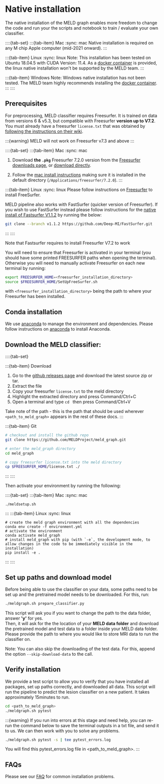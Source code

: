 # Native installation 

The native installation of the MELD graph enables more freedom to change the code and run your the scripts and notebook to train / evaluate your own classifier.

::::{tab-set}
:::{tab-item} Mac
:sync: mac
Native installation is required on any M chip Apple computer (mid-2021 onward).
:::

:::{tab-item} Linux
:sync: linux
Note: This installation has been tested on Ubuntu 18.04.5 with CUDA Version: 11.4. As a [docker container](https://meld-graph.readthedocs.io/en/latest/install_docker.html) is provided, the linux native installation won't be supported by the MELD team.
:::

:::{tab-item} Windows
Note: Windows native installation has not been tested. The MELD team highly recommends installing the [docker container](https://meld-graph.readthedocs.io/en/latest/install_docker.html).
:::
::::

## Prerequisites
For preprocessing, MELD classifier requires Freesurfer. It is trained on data from versions 6 & v5.3, but compatible with Freesurfer **version up to V7.2**. You must already have a freesurfer `license.txt` that was obtained by [following the instructions on their wiki](https://surfer.nmr.mgh.harvard.edu/fswiki/License).

:::{warning}
MELD will not work on Freesurfer v7.3 and above
:::

::::{tab-set}
:::{tab-item} Mac
:sync: mac
1. Download **the `.pkg`** Freesurfer 7.2.0  version from the [Freesurfer downloads page](https://surfer.nmr.mgh.harvard.edu/fswiki/rel7downloads#A7.2.0release), or [download directly](https://surfer.nmr.mgh.harvard.edu/pub/dist/freesurfer/7.2.0/freesurfer-darwin-macOS-7.2.0.pkg).

2. Follow the [mac install instructions](https://surfer.nmr.mgh.harvard.edu/fswiki//FS7_mac#Performingtheinstall) making sure it is installed in the default directory (`/Applications/freesurfer/7.2.0`).
:::

:::{tab-item} Linux
:sync: linux
Please follow instructions on [Freesurfer](https://surfer.nmr.mgh.harvard.edu/fswiki/DownloadAndInstall) to install FreeSurfer. 

MELD pipeline also works with FastSurfer (quicker version of Freesurfer). If you wish to use FastSurfer instead please follow instructions for the [native install of Fastsurfer V1.1.2](https://github.com/Deep-MI/FastSurfer.git) by running the below:
```bash
git clone --branch v1.1.2 https://github.com/Deep-MI/FastSurfer.git
```
:::
::::

Note that Fastsurfer requires to install Freesurfer V7.2 to work 

You will need to ensure that Freesurfer is activated in your terminal (you should have some printed FREESURFER paths when opening the terminal). Otherwise you will need to manually activate Freesurfer on each new terminal by running: 
```bash
export FREESURFER_HOME=<freesurfer_installation_directory>
source $FREESURFER_HOME/SetUpFreeSurfer.sh
```

with `<freesurfer_installation_directory>` being the path to where your Freesurfer has been installed.


## Conda installation
We use [anaconda](https://docs.anaconda.com/anaconda/install/mac-os/) to manage the environment and dependencies. Please follow instructions on [anaconda](https://docs.anaconda.com/anaconda/install/mac-os/) to install Anaconda.

## Download the MELD classifier:
::::{tab-set}

:::{tab-item} Download

1. Go to the [github releases page](https://github.com/MELDProject/meld_graph/releases) and download the latest source zip or tar.
2. Extract the file
3. Copy your freesurfer `license.txt` to the meld directory
4. Highlight the extracted directory and press Command/Ctrl+C
5. Open a terminal and type `cd ` then press Command/Ctrl+V

Take note of the path - this is the path that should be used wherever `<path_to_meld_graph>` appears in the rest of these docs.
:::

:::{tab-item} Git
```bash
# checkout and install the github repo 
git clone https://github.com/MELDProject/meld_graph.git 

# enter the meld_graph directory
cd meld_graph

# copy freesurfer license.txt into the meld directory
cp $FREESURFER_HOME/license.txt ./
```
:::
::::

Then activate your environment by running the following:

::::{tab-set}
:::{tab-item} Mac
:sync: mac
```
./meldsetup.sh
```
:::
:::{tab-item} Linux
:sync: linux
```
# create the meld graph environment with all the dependencies 
conda env create -f environment.yml
# activate the environment
conda activate meld_graph
# install meld_graph with pip (with `-e`, the development mode, to allow changes in the code to be immediately visible in the installation)
pip install -e .
```
:::
::::

## Set up paths and download model
Before being able to use the classifier on your data, some paths need to be set up and the pretrained model needs to be downloaded. For this, run:
```bash
./meldgraph.sh prepare_classifier.py
```

This script will ask you if you want to change the path to the data folder, answer **'y'** for yes. \
Then, it will ask for the the location of your **MELD data folder** and download the pretrained model and test data to a folder inside your MELD data folder. Please provide the path to where you would like to store MRI data to run the classifier on.


Note: You can also skip the downloading of the test data. For this, append the option `--skip-download-data` to the call.

## Verify installation
We provide a test script to allow you to verify that you have installed all packages, set up paths correctly, and downloaded all data. This script will run the pipeline to predict the lesion classifier on a new patient. It takes approximately 15minutes to run.

```bash
cd <path_to_meld_graph>
./meldgraph.sh pytest
```
:::{warning}
If you run into errors at this stage and need help, you can re-run the command below to save the terminal outputs in a txt file, and send it to us. We can then work with you to solve any problems.

```bash
./meldgraph.sh pytest -s | tee pytest_errors.log
```
You will find this pytest_errors.log file in <path_to_meld_graph>. 
:::

## FAQs
Please see our [FAQ](https://meld-graph.readthedocs.io/en/latest/FAQs.html) for common installation problems.


